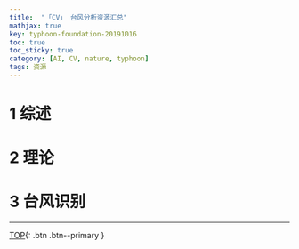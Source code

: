 ```yaml
---
title:  "「CV」 台风分析资源汇总"
mathjax: true
key: typhoon-foundation-20191016
toc: true
toc_sticky: true
category: [AI, CV, nature, typhoon]
tags: 资源
---
```

<span id='head'></span>  

<!--more-->

# 1 综述

# 2 理论

# 3 台风识别

-------------------  
[TOP](#head){: .btn .btn--primary }   

